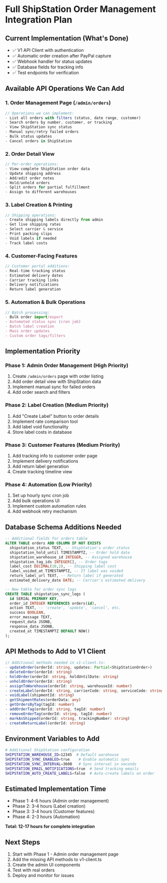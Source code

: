 # Full ShipStation Order Management Integration Plan

## Current Implementation (What's Done)
- ✅ V1 API Client with authentication
- ✅ Automatic order creation after PayPal capture
- ✅ Webhook handler for status updates
- ✅ Database fields for tracking info
- ✅ Test endpoints for verification

## Available API Operations We Can Add

### 1. Order Management Page (`/admin/orders`)
```typescript
// Operations we can implement:
- List all orders with filters (status, date range, customer)
- Search orders by number, customer, or tracking
- View ShipStation sync status
- Manual sync/retry failed orders
- Bulk status updates
- Cancel orders in ShipStation
```

### 2. Order Detail View
```typescript
// Per-order operations:
- View complete ShipStation order data
- Update shipping address
- Add/edit order notes
- Hold/unhold orders
- Split orders for partial fulfillment
- Assign to different warehouses
```

### 3. Label Creation & Printing
```typescript
// Shipping operations:
- Create shipping labels directly from admin
- Get live shipping rates
- Select carrier & service
- Print packing slips
- Void labels if needed
- Track label costs
```

### 4. Customer-Facing Features
```typescript
// Customer portal additions:
- Real-time tracking status
- Estimated delivery dates
- Carrier tracking links
- Delivery notifications
- Return label generation
```

### 5. Automation & Bulk Operations
```typescript
// Batch processing:
- Bulk order import/export
- Automated status sync (cron job)
- Batch label creation
- Mass order updates
- Custom order tags/filters
```

## Implementation Priority

### Phase 1: Admin Order Management (High Priority)
1. Create `/admin/orders` page with order listing
2. Add order detail view with ShipStation data
3. Implement manual sync for failed orders
4. Add order search and filters

### Phase 2: Label Creation (Medium Priority)
1. Add "Create Label" button to order details
2. Implement rate comparison tool
3. Add label void functionality
4. Store label costs in database

### Phase 3: Customer Features (Medium Priority)
1. Add tracking info to customer order page
2. Implement delivery notifications
3. Add return label generation
4. Create tracking timeline view

### Phase 4: Automation (Low Priority)
1. Set up hourly sync cron job
2. Add bulk operations UI
3. Implement custom automation rules
4. Add webhook retry mechanism

## Database Schema Additions Needed

```sql
-- Additional fields for orders table
ALTER TABLE orders ADD COLUMN IF NOT EXISTS
  shipstation_status TEXT, -- ShipStation's order status
  shipstation_hold_until TIMESTAMPTZ, -- Order hold date
  shipstation_warehouse_id INTEGER, -- Assigned warehouse
  shipstation_tag_ids INTEGER[], -- Order tags
  label_cost DECIMAL(10,2), -- Shipping label cost
  label_voided_at TIMESTAMPTZ, -- If label was voided
  return_label_url TEXT, -- Return label if generated
  estimated_delivery_date DATE; -- Carrier's estimated delivery

-- New table for order sync logs
CREATE TABLE shipstation_sync_logs (
  id SERIAL PRIMARY KEY,
  order_id INTEGER REFERENCES orders(id),
  action TEXT, -- 'create', 'update', 'cancel', etc.
  success BOOLEAN,
  error_message TEXT,
  request_data JSONB,
  response_data JSONB,
  created_at TIMESTAMPTZ DEFAULT NOW()
);
```

## API Methods to Add to V1 Client

```typescript
// Additional methods needed in v1-client.ts:
- updateOrder(orderId: string, updates: Partial<ShipStationOrder>)
- deleteOrder(orderId: string)
- holdOrder(orderId: string, holdUntilDate: string)
- unholdOrder(orderId: string)
- assignToWarehouse(orderId: string, warehouseId: number)
- createLabel(orderId: string, carrierCode: string, serviceCode: string)
- voidLabel(shipmentId: string)
- getShipmentRates(orderData: any)
- getOrdersByTag(tagId: number)
- addOrderTag(orderId: string, tagId: number)
- removeOrderTag(orderId: string, tagId: number)
- markAsShipped(orderId: string, trackingNumber: string)
- createReturnLabel(orderId: string)
```

## Environment Variables to Add

```bash
# Additional ShipStation configuration
SHIPSTATION_WAREHOUSE_ID=12345  # Default warehouse
SHIPSTATION_SYNC_ENABLED=true    # Enable automatic sync
SHIPSTATION_SYNC_INTERVAL=3600   # Sync interval in seconds
SHIPSTATION_EMAIL_NOTIFICATIONS=true  # Send tracking emails
SHIPSTATION_AUTO_CREATE_LABELS=false  # Auto-create labels on order
```

## Estimated Implementation Time

- Phase 1: 4-6 hours (Admin order management)
- Phase 2: 3-4 hours (Label creation)
- Phase 3: 3-4 hours (Customer features)
- Phase 4: 2-3 hours (Automation)

**Total: 12-17 hours for complete integration**

## Next Steps

1. Start with Phase 1 - Admin order management page
2. Add the missing API methods to v1-client.ts
3. Create the admin UI components
4. Test with real orders
5. Deploy and monitor for issues